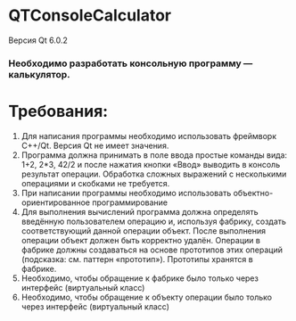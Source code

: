 # QTConsoleCalculator
Версия Qt 6.0.2
### Необходимо разработать консольную программу — калькулятор.
# Требования:
  1. Для написания программы необходимо использовать фреймворк С++/Qt. Версия Qt не имеет значения.
  2. Программа должна принимать в поле ввода простые команды вида: 1+2, 2*3, 42/2 и после нажатия кнопки «Ввод» выводить в консоль результат операции. Обработка сложных выражений      с несколькими операциями и скобками не требуется.
  3. При написании программы необходимо использовать объектно-ориентированное программирование
  4. Для выполнения вычислений программа должна определять введённую пользователем операцию и, используя фабрику, создать соответствующий данной операции объект. После выполнения      операции объект должен быть корректно удалён. Операции в фабрике должны создаваться на основе прототипов этих операций (подсказка: см. паттерн «прототип»). Прототипы хранятся      в фабрике.
  5. Необходимо, чтобы обращение к фабрике было только через интерфейс (виртуальный класс)
  6. Необходимо, чтобы обращение к объекту операции было только через интерфейс (виртуальный класс)
